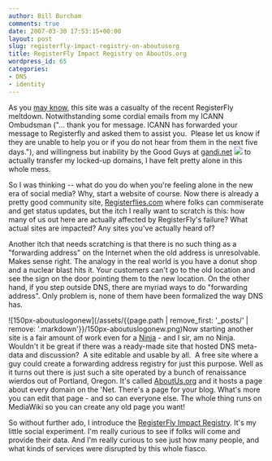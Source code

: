 ```yaml
---
author: Bill Burcham
comments: true
date: 2007-03-30 17:53:15+00:00
layout: post
slug: registerfly-impact-registry-on-aboutusorg
title: RegisterFly Impact Registry on AboutUs.org
wordpress_id: 65
categories:
- DNS
- identity
---
```


As you [may know](http://www.meme-rocket.com/2007/03/16/registerfly-me-harder/), this site was a casualty of the recent RegisterFly meltdown. Notwithstanding some cordial emails from my ICANN Ombudsman ("... thank you for message. ICANN has forwarded your message to Registerfly and asked them to assist you.  Please let us know if they are unable to help you or if you do not hear from them in the next five days."), and willingness but inability by the Good Guys at [gandi.net](http://gandi.net) ![](http://www.gandi.net/static/images/favicon.ico) to actually transfer my locked-up domains, I have felt pretty alone in this whole mess.

So I was thinking -- what do you do when you're feeling alone in the new era of social media? Why, start a website of course. Now there is already a pretty good community site, [Registerflies.com](http://registerflies.com/) where folks can commiserate and get status updates, but the itch I really want to scratch is this: how many of us out here are actually affected by RegisterFly's failure? What actual sites are impacted? Any sites you've actually heard of?

Another itch that needs scratching is that there is no such thing as a "forwarding address" on the Internet when the old address is unresolvable. Makes sense right. The analogy in the real world is you have a donut shop and a nuclear blast hits it. Your customers can't go to the old location and see the sign on the door pointing them to the new location. On the other hand, if you step outside DNS, there are myriad ways to do "forwarding address". Only problem is, none of them have been formalized the way DNS has.

[](http://www.aboutus.org/Wiki)![150px-aboutuslogonew](/assets/{{page.path | remove_first: '_posts/' | remove: '.markdown'}}/150px-aboutuslogonew.png)Now starting another site is a fair amount of work even for a [Ninja](http://tmnt.warnerbros.com/) - and I sir, am no Ninja. Wouldn't it be great if there was a ready-made site that hosted DNS meta-data and discussion?  A site editable and usable by all.  A free site where a guy could create a forwarding address registry for just this purpose. Well as it turns out there is just such a site operated by a bunch of renaissance wierdos out of Portland, Oregon. It's called [AboutUs.org](http://www.aboutus.org/) and it hosts a page about every domain on the 'Net. There's a page for your blog. What's more you can edit that page - and so can everyone else. The whole thing runs on MediaWiki so you can create any old page you want!

So without further ado, I introduce the [RegisterFly Impact Registry](http://www.aboutus.org/RegisterFlyImpactRegistry). It's my little social experiment. I'm really curious to see if folks will come and provide their data. And I'm really curious to see just how many people, and what kinds of services were disrupted by this whole fiasco.
